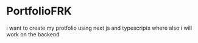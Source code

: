 # PortfolioFRK
i want to create my protfolio using next js and typescripts where also i will work on the backend 
